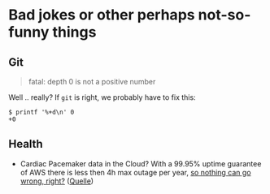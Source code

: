 # Bad jokes or other perhaps not-so-funny things

## Git

> fatal: depth 0 is not a positive number

Well .. really?  If `git` is right, we probably have to fix this:

    $ printf '%+d\n' 0
    +0

## Health

- Cardiac Pacemaker data in the Cloud?  With a 99.95% uptime guarantee of AWS there is less then 4h max outage per year, [so nothing can go wrong, right?](https://forums.aws.amazon.com/thread.jspa?threadID=65649&tstart=0) ([Quelle](https://www.heise.de/forum/heise-online/News-Kommentare/Cloud-Anbieter-idgard-verliert-Schluessel-einige-Daten-nicht-mehr-erreichbar/geht-noch-besser/posting-35933099/show/))
